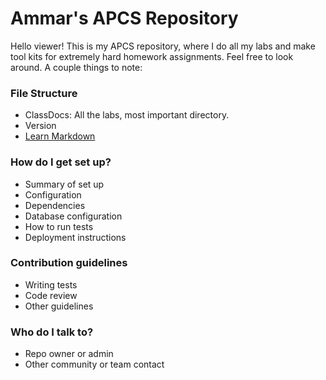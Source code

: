 # Ammar's APCS Repository #

Hello viewer! This is my APCS repository, where I do all my labs and make tool kits for extremely hard homework assignments. Feel free to look around. A couple things to note:

### File Structure ###

* ClassDocs: All the labs, most important directory.
* Version
* [Learn Markdown](https://bitbucket.org/tutorials/markdowndemo)

### How do I get set up? ###

* Summary of set up
* Configuration
* Dependencies
* Database configuration
* How to run tests
* Deployment instructions

### Contribution guidelines ###

* Writing tests
* Code review
* Other guidelines

### Who do I talk to? ###

* Repo owner or admin
* Other community or team contact